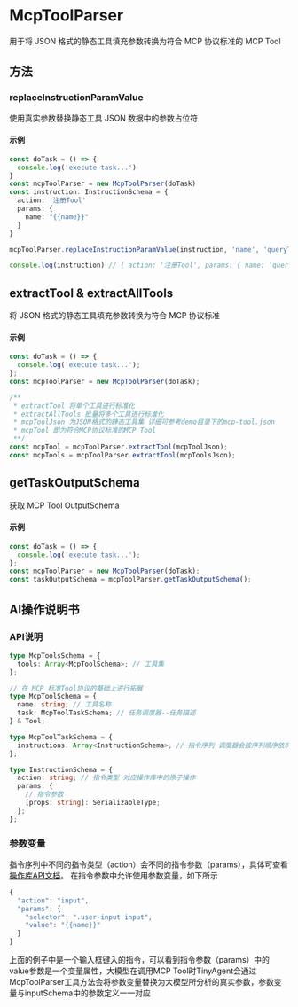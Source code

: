 # McpToolParser

用于将 JSON 格式的静态工具填充参数转换为符合 MCP 协议标准的 MCP Tool

## 方法

### replaceInstructionParamValue

使用真实参数替换静态工具 JSON 数据中的参数占位符

#### 示例

```typescript
const doTask = () => {
  console.log('execute task...')
}
const mcpToolParser = new McpToolParser(doTask)
const instruction: InstructionSchema = {
  action: '注册Tool'
  params: {
    name: "{{name}}"
  }
}

mcpToolParser.replaceInstructionParamValue(instruction, 'name', 'queryTool')

console.log(instruction) // { action: '注册Tool', params: { name: 'queryTool' } }
```

## extractTool & extractAllTools

将 JSON 格式的静态工具填充参数转换为符合 MCP 协议标准

#### 示例

```typescript
const doTask = () => {
  console.log('execute task...');
};
const mcpToolParser = new McpToolParser(doTask);

/**
 * extractTool 将单个工具进行标准化
 * extractAllTools 批量将多个工具进行标准化
 * mcpToolJson 为JSON格式的静态工具集 详细可参考demo目录下的mcp-tool.json
 * mcpTool 即为符合MCP协议标准的MCP Tool
 **/
const mcpTool = mcpToolParser.extractTool(mcpToolJson);
const mcpTools = mcpToolParser.extractTool(mcpToolsJson);
```

## getTaskOutputSchema

获取 MCP Tool OutputSchema

#### 示例

```typescript
const doTask = () => {
  console.log('execute task...');
};
const mcpToolParser = new McpToolParser(doTask);
const taskOutputSchema = mcpToolParser.getTaskOutputSchema();
```

## AI操作说明书

### API说明

```typescript
type McpToolsSchema = {
  tools: Array<McpToolSchema>; // 工具集
};

// 在 MCP 标准Tool协议的基础上进行拓展
type McpToolSchema = {
  name: string; // 工具名称
  task: McpToolTaskSchema; // 任务调度器--任务描述
} & Tool;

type McpToolTaskSchema = {
  instructions: Array<InstructionSchema>; // 指令序列 调度器会按序列顺序依次执行指令
};

type InstructionSchema = {
  action: string; // 指令类型 对应操作库中的原子操作
  params: {
    // 指令参数
    [props: string]: SerializableType;
  };
};
```

### 参数变量

指令序列中不同的指令类型（action）会不同的指令参数（params），具体可查看[操作库API文档](https://github.com/opentiny/tiny-agent/tree/main/docs/src/api/actions)。
在指令参数中允许使用参数变量，如下所示

```typescript
{
  "action": "input",
  "params": {
    "selector": ".user-input input",
    "value": "{{name}}"
  }
}
```

上面的例子中是一个输入框键入的指令，可以看到指令参数（params）中的value参数是一个变量属性，大模型在调用MCP Tool时TinyAgent会通过McpToolParser工具方法会将参数变量替换为大模型所分析的真实参数，参数变量与inputSchema中的参数定义一一对应
